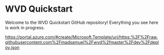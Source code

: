 # WVD Quickstart

Welcome to the WVD Quickstart GitHub repository! Everything you see here is work in progress.

https://portal.azure.com/#create/Microsoft.Template/uri/https:%2F%2Fraw.githubusercontent.com%2Fmadsamuel%2Fwvd%2fmaster%2Fdev%2Fdeploy.json
